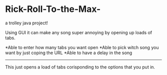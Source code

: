 # Rick-Roll-To-the-Max-
a trolley java project!

Using GUI it can make any song super annoying by opening up loads of tabs.

*Able to enter how many tabs you want open
*Able to pick witch song you want by just coping the URL
*Able to have a delay in the song
________________________________________________________________________________
This just opens a load of tabs corisponding to the options that you put in.

